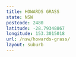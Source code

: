 ```yaml
---
title: HOWARDS GRASS
state: NSW
postcode: 2480
latitude: -28.79348867
longitude: 153.3015018
url: /nsw/howards-grass/
layout: suburb
---
```

